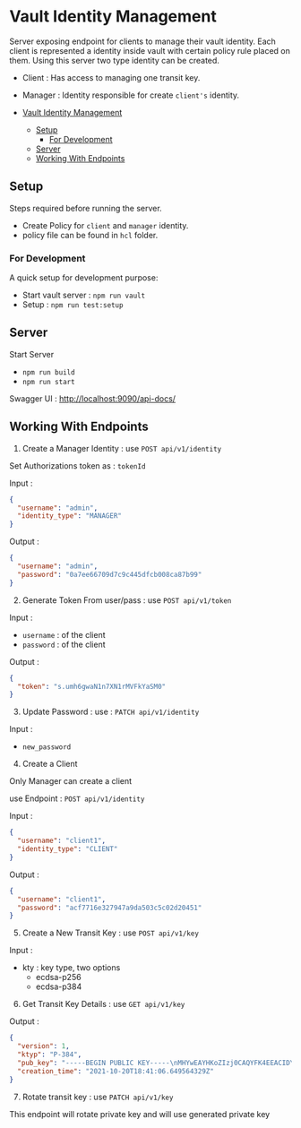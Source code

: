 # Vault Identity Management

Server exposing endpoint for clients to manage their vault identity. Each client is represented a identity inside vault with certain policy rule placed on them. Using this server two type identity can be created.

- Client : Has access to managing one transit key.
- Manager : Identity responsible for create `client's` identity.

- [Vault Identity Management](#vault-identity-management)
  - [Setup](#setup)
    - [For Development](#for-development)
  - [Server](#server)
  - [Working With Endpoints](#working-with-endpoints)

## Setup


Steps required before running the server.

- Create Policy for `client` and `manager` identity.
- policy file can be found in `hcl` folder.

### For Development

A quick setup for development purpose:

- Start vault server : `npm run vault`
- Setup : `npm run test:setup`

## Server

Start Server

- `npm run build`
- `npm run start`


Swagger UI : <http://localhost:9090/api-docs/>

## Working With Endpoints

1. Create a Manager Identity : use `POST api/v1/identity`

Set Authorizations token as : `tokenId`

Input :

```json
{
  "username": "admin",
  "identity_type": "MANAGER"
}
```

Output :

```json
{
  "username": "admin",
  "password": "0a7ee66709d7c9c445dfcb008ca87b99"
}
```

2. Generate Token From user/pass : use `POST api/v1/token`

Input :

- `username` : of the client
- `password` : of the client

Output :

```json
{
  "token": "s.umh6gwaN1n7XN1rMVFkYaSM0" 
}
```

3. Update Password : use : `PATCH api/v1/identity`

Input :

- `new_password` 
  
4. Create a Client

Only Manager can create a client

use Endpoint : `POST api/v1/identity`


Input :

```json
{
  "username": "client1",
  "identity_type": "CLIENT"
}
```

Output :

```json
{
  "username": "client1",
  "password": "acf7716e327947a9da503c5c02d20451"
}
```

5. Create a New Transit Key : use `POST api/v1/key`

Input :

- kty : key type, two options
  - ecdsa-p256
  - ecdsa-p384

6. Get Transit Key Details : use `GET api/v1/key`

Output :

```json
{
  "version": 1,
  "ktyp": "P-384",
  "pub_key": "-----BEGIN PUBLIC KEY-----\nMHYwEAYHKoZIzj0CAQYFK4EEACIDYgAEZIkOzWxOWaJk8eTxlabiFXhv63TJPDcu\nxw2yz4LhoRM78yt8OLC/DzmchdFGNCAlvxD+Wa28syo0bE7/bsd73bqYNtu6GIwV\n7A9Y7HOReFtpLm+yIUCZhz0QzgkvtxEy\n-----END PUBLIC KEY-----\n",
  "creation_time": "2021-10-20T18:41:06.649564329Z"
}
```

7. Rotate transit key : use `PATCH api/v1/key`

This endpoint will rotate private key and will use generated private key
